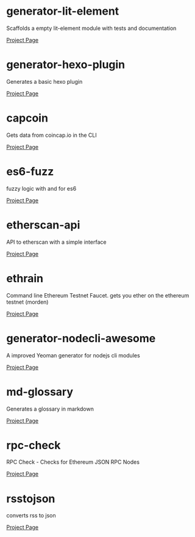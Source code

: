 
# generator-lit-element

Scaffolds a empty lit-element module with tests and documentation

[Project Page](undefined)


# generator-hexo-plugin

Generates a basic hexo plugin

[Project Page](https://githubcom/sebs/generator-hexo-plugin)


# capcoin

Gets data from coincap.io in the CLI

[Project Page](https://github.com/sebs/capcoin#readme)


# es6-fuzz

fuzzy logic with and for es6

[Project Page](undefined)


# etherscan-api

API to etherscan with a simple interface

[Project Page](https://github.com/sebs/etherscan-api#readme)


# ethrain

Command line Ethereum Testnet Faucet. gets you ether on the ethereum testnet (morden)

[Project Page](undefined)


# generator-nodecli-awesome

A improved Yeoman generator for nodejs cli modules

[Project Page](https://github.com/sebs/generator-nodecli-awesome)


# md-glossary

Generates a glossary in markdown

[Project Page](undefined)


# rpc-check

RPC Check - Checks for Ethereum JSON RPC Nodes

[Project Page](https://github.com/sebs/rpc-check)


# rsstojson

converts rss to json 

[Project Page](undefined)


